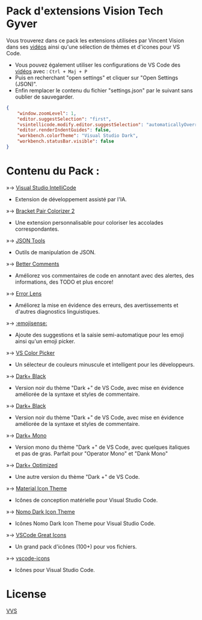 # Pack d'extensions Vision Tech Gyver

Vous trouverez dans ce pack les extensions utilisées par Vincent Vision dans ses [vidéos](https://www.youtube.com/channel/UC0obaoAHO-BMgIXGjGoZHOA) ainsi qu'une sélection de thèmes et d'icones pour VS Code.

- Vous pouvez également utiliser les configurations de VS Code des [vidéos](https://www.youtube.com/channel/UC0obaoAHO-BMgIXGjGoZHOA) avec : `Ctrl + Maj + P`
- Puis en recherchant "open settings" et cliquer sur "Open Settings (JSON)".
- Enfin remplacer le contenu du fichier "settings.json" par le suivant sans oublier de sauvegarder.

```json
{
    "window.zoomLevel": 1,
    "editor.suggestSelection": "first",
    "vsintellicode.modify.editor.suggestSelection": "automaticallyOverrodeDefaultValue",
    "editor.renderIndentGuides": false,
    "workbench.colorTheme": "Visual Studio Dark",
    "workbench.statusBar.visible": false
}
```

# Contenu du Pack :

»-> [Visual Studio IntelliCode](https://marketplace.visualstudio.com/items?itemName=VisualStudioExptTeam.vscodeintellicode)
- Extension de développement assisté par l'IA.

»-> [Bracket Pair Colorizer 2](https://marketplace.visualstudio.com/items?itemName=CoenraadS.bracket-pair-colorizer-2)
- Une extension personnalisable pour coloriser les accolades correspondantes.

»-> [JSON Tools](https://marketplace.visualstudio.com/items?itemName=eriklynd.json-tools)
- Outils de manipulation de JSON.

»-> [Better Comments](https://marketplace.visualstudio.com/items?itemName=aaron-bond.better-comments)
- Améliorez vos commentaires de code en annotant avec des alertes, des informations, des TODO et plus encore!

»-> [Error Lens](https://marketplace.visualstudio.com/items?itemName=usernamehw.errorlens)
- Améliorez la mise en évidence des erreurs, des avertissements et d'autres diagnostics linguistiques.

»-> [:emojisense:](https://marketplace.visualstudio.com/items?itemName=bierner.emojisense)
- Ajoute des suggestions et la saisie semi-automatique pour les emoji ainsi qu'un emoji picker.

»-> [VS Color Picker](https://marketplace.visualstudio.com/items?itemName=lihui.vs-color-picker)
- Un sélecteur de couleurs minuscule et intelligent pour les développeurs.

»-> [Dark+ Black](https://marketplace.visualstudio.com/items?itemName=VinceSalvino.dark-plus-black)
- Version noir du thème "Dark +" de VS Code, avec mise en évidence améliorée de la syntaxe et styles de commentaire.

»-> [Dark+ Black](https://marketplace.visualstudio.com/items?itemName=VinceSalvino.dark-plus-black)
- Version noir du thème "Dark +" de VS Code, avec mise en évidence améliorée de la syntaxe et styles de commentaire.

»-> [Dark+ Mono](https://marketplace.visualstudio.com/items?itemName=cmckni3.dark-plus-mono)
- Version mono du thème "Dark +" de VS Code, avec quelques italiques et pas de gras. Parfait pour "Operator Mono" et "Dank Mono"

»-> [Dark+ Optimized](https://marketplace.visualstudio.com/items?itemName=BernardoReis.dark-optimized)
- Une autre version du thème "Dark +" de VS Code.

»-> [Material Icon Theme](https://marketplace.visualstudio.com/items?itemName=PKief.material-icon-theme)
- Icônes de conception matérielle pour Visual Studio Code.

»-> [Nomo Dark Icon Theme](https://marketplace.visualstudio.com/items?itemName=be5invis.vscode-icontheme-nomo-dark)
- Icônes Nomo Dark Icon Theme pour Visual Studio Code.

»-> [VSCode Great Icons](https://marketplace.visualstudio.com/items?itemName=emmanuelbeziat.vscode-great-icons)
- Un grand pack d'icônes (100+) pour vos fichiers.

»-> [vscode-icons](https://marketplace.visualstudio.com/items?itemName=vscode-icons-team.vscode-icons)
- Icônes pour Visual Studio Code.

# License
[VVS](https://github.com/VincentVision/VisionTech-ExtensionPacks/blob/main/LICENSE)
